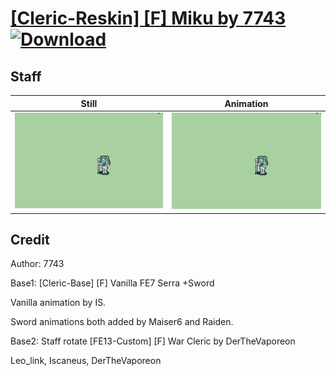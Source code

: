 # [\[Cleric-Reskin\] \[F\] Miku by 7743](./) [![Download](https://img.shields.io/badge/Download--red?style=social&logo=github)](https://minhaskamal.github.io/DownGit/#/home?url=https://github.com/Klokinator/FE-Repo/tree/main/Battle%20Animations%2FMagi%20-%20Holy-Type%2F%5BCleric-Reskin%5D%20%5BF%5D%20Miku%20by%207743%2F7.%20Staff)

## Staff

| Still | Animation |
| :---: | :-------: |
| ![Staff still](./Staff_000.png) | ![Staff](./Staff.gif) |

## Credit

Author: 7743

Base1: [Cleric-Base] [F] Vanilla FE7 Serra +Sword

Vanilla animation by IS.

Sword animations both added by Maiser6 and Raiden.


Base2: Staff rotate [FE13-Custom] [F] War Cleric by DerTheVaporeon

Leo_link, Iscaneus, DerTheVaporeon

